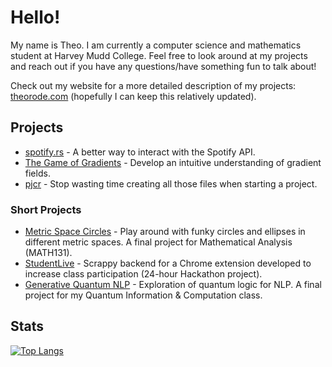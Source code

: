 # Hello! 

My name is Theo. I am currently a computer science and mathematics student at Harvey Mudd College. Feel free to look around at my projects and reach out if you have any questions/have something fun to talk about! 

Check out my website for a more detailed description of my projects: [theorode.com](theorode.com) (hopefully I can keep this relatively updated).

## Projects 
- [spotify.rs](https://github.com/TheSharkhead2/spotify.rs) - A better way to interact with the Spotify API.
- [The Game of Gradients](https://github.com/TheSharkhead2/The_Game_of_Gradients) - Develop an intuitive understanding of gradient fields.
- [pjcr](https://github.com/TheSharkhead2/Project_Creator_2) - Stop wasting time creating all those files when starting a project.

### Short Projects
- [Metric Space Circles](https://github.com/TheSharkhead2/MATH131_project) - Play around with funky circles and ellipses in different metric spaces. A final project for Mathematical Analysis (MATH131).
- [StudentLive](https://github.com/TheSharkhead2/student_live_backend) - Scrappy backend for a Chrome extension developed to increase class participation (24-hour Hackathon project).
- [Generative Quantum NLP](https://github.com/TheSharkhead2/Generative_Quantum_Model) - Exploration of quantum logic for NLP. A final project for my Quantum Information & Computation class. 

## Stats

<!-- (Wakatime stats are from December 1, 2021 so they tend to not fully represent my activity right now) -->

<!-- [![GitHub stats](https://github-readme-stats.vercel.app/api?username=TheSharkhead2&count_private=true&hide=issues&theme=react)](https://github.com/anuraghazra/github-readme-stats) -->

<!-- [![wakatime stats](https://github-readme-stats.vercel.app/api/wakatime?username=75e033f5-beb6-4359-afae-db8209348d42&theme=react&hide=JSON,Markdown,TeX,Text&langs_count=6)](https://github.com/anuraghazra/github-readme-stats) -->

[![Top Langs](https://github-readme-stats.vercel.app/api/top-langs/?username=TheSharkhead2&theme=react&layout=compact&hide=TeX,html)](https://github.com/anuraghazra/github-readme-stats)


